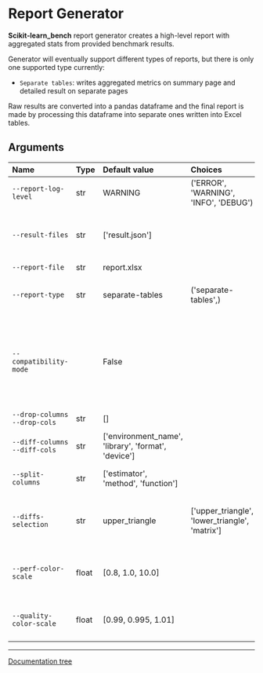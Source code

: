 # Report Generator

**Scikit-learn_bench** report generator creates a high-level report with aggregated stats from provided benchmark results.

Generator will eventually support different types of reports, but there is only one supported type currently:

 - `Separate tables`: writes aggregated metrics on summary page and detailed result on separate pages

Raw results are converted into a pandas dataframe and the final report is made by processing this dataframe into separate ones written into Excel tables.

## Arguments
<!-- Note: generate arguments table using runner: `python -m sklbench --describe-parser` -->

| Name                                           | Type   | Default value                                       | Choices                                        | Description                                                                                                                      |
|:-----------------------------------------------|:-------|:----------------------------------------------------|:-----------------------------------------------|:---------------------------------------------------------------------------------------------------------------------------------|
| `--report-log-level`                           | str    | WARNING                                             | ('ERROR', 'WARNING', 'INFO', 'DEBUG')          | Logging level for report generator.                                                                                              |
| `--result-files`                               | str    | ['result.json']                                     |                                                | Result file path[s] from scikit-learn_bench runs for report generation.                                                          |
| `--report-file`                                | str    | report.xlsx                                         |                                                | Report file path.                                                                                                                |
| `--report-type`                                | str    | separate-tables                                     | ('separate-tables',)                           | Report type ("separate-tables" is the only supported now).                                                                       |
| `--compatibility-mode`                         |        | False                                               |                                                | [EXPERIMENTAL] Compatibility mode drops and modifies results to make them comparable (for example, sklearn and cuML parameters). |
| `--drop-columns`</br>`--drop-cols`             | str    | []                                                  |                                                | Columns to drop from report.                                                                                                     |
| `--diff-columns`</br>`--diff-cols`             | str    | ['environment_name', 'library', 'format', 'device'] |                                                | Columns to show difference between.                                                                                              |
| `--split-columns`                              | str    | ['estimator', 'method', 'function']                 |                                                | Splitting columns for subreports/sheets.                                                                                         |
| `--diffs-selection`                            | str    | upper_triangle                                      | ['upper_triangle', 'lower_triangle', 'matrix'] | Selects which part of one-vs-one difference to show (all matrix or one of triangles).                                            |
| `--perf-color-scale`                           | float  | [0.8, 1.0, 10.0]                                    |                                                | Color scale for performance metric improvement in report.                                                                        |
| `--quality-color-scale`                        | float  | [0.99, 0.995, 1.01]                                 |                                                | Color scale for quality metric improvement in report.                                                                            |

---
[Documentation tree](../../README.md#-documentation-tree)

